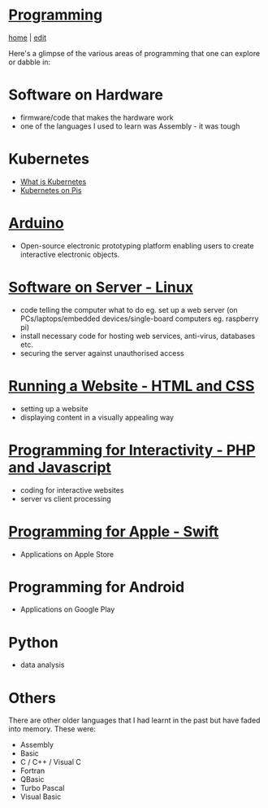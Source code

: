 # [Programming](https://alwinwoo.github.io/pages/programming.html)
[home](https://alwinwoo.github.io/) | [edit](https://github.com/alwinwoo/alwinwoo.github.io/edit/master/pages/programming.md)

Here's a glimpse of the various areas of programming that one can explore or dabble in:

# Software on Hardware
  * firmware/code that makes the hardware work
  * one of the languages I used to learn was Assembly - it was tough
  
# Kubernetes
  * [What is Kubernetes](https://kubernetes.io/docs/concepts/overview/what-is-kubernetes/)
  * [Kubernetes on Pis](https://opensource.com/article/20/6/kubernetes-raspberry-pi/)

# [Arduino](https://alwinwoo.github.io/pages/arduino.html)
  * Open-source electronic prototyping platform enabling users to create interactive electronic objects.

# [Software on Server - Linux](https://alwinwoo.github.io/pages/web_admin.html)
  * code telling the computer what to do eg. set up a web server (on PCs/laptops/embedded devices/single-board computers eg. raspberry pi)
  * install necessary code for hosting web services, anti-virus, databases etc.
  * securing the server against unauthorised access

# [Running a Website - HTML and CSS](https://alwinwoo.github.io/pages/web_css.html)
  * setting up a website
  * displaying content in a visually appealing way

# [Programming for Interactivity - PHP and Javascript](https://alwinwoo.github.io/pages/java.html)
  * coding for interactive websites
  * server vs client processing

# [Programming for Apple - Swift](https://alwinwoo.github.io/pages/swift.html)
  * Applications on Apple Store

# Programming for Android
  * Applications on Google Play

# Python
  * data analysis

# Others

  There are other older languages that I had learnt in the past but have faded into memory. These were:
  * Assembly
  * Basic
  * C / C++ / Visual C
  * Fortran
  * QBasic
  * Turbo Pascal
  * Visual Basic

